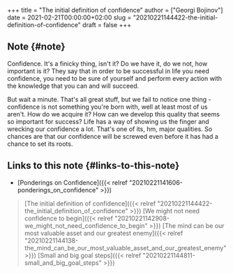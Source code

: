 +++
title = "The initial definition of confidence"
author = ["Georgi Bojinov"]
date = 2021-02-21T00:00:00+02:00
slug = "20210221144422-the-initial-definition-of-confidence"
draft = false
+++

## Note {#note}

Confidence. It's a finicky thing, isn't it? Do we have it, do we not, how important is it? They say that in
order to be successful in life you need confidence, you need to be sure of yourself and perform every action
with the knowledge that you can and will succeed.

But wait a minute. That's all great stuff, but we fail to notice one thing - confidence is not something you're
born with, well at least most of us aren't. How do we acquire it? How can we develop this quality that seems so
important for success? Life has a way of showing us the finger and wrecking our confidence a lot. That's one of
its, hm, major qualities. So chances are that our confidence will be screwed even before it has had a chance to
set its roots.


## Links to this note {#links-to-this-note}

-   [Ponderings on Confidence]({{< relref "20210221141606-ponderings_on_confidence" >}})

> [The initial definition of confidence]({{< relref "20210221144422-the_initial_definition_of_confidence" >}})
> [We might not need confidence to begin]({{< relref "20210221142908-we_might_not_need_confidence_to_begin" >}})
> [The mind can be our most valuable asset and our greatest enemy]({{< relref "20210221144138-the_mind_can_be_our_most_valuable_asset_and_our_greatest_enemy" >}})
> [Small and big goal steps]({{< relref "20210221144811-small_and_big_goal_steps" >}})
